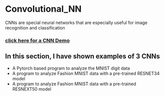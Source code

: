 # Convolutional_NN

CNNs are special neural networks that are especially useful for image recognition and classification

### [click here for a CNN Demo](https://www.youtube.com/watch?v=f0t-OCG79-U)

## In this section, I have shown examples of 3 CNNs
- A Pytorch based program to analyze the MNIST digit data
- A program to analyze Fashion MNIST data with a pre-trained RESNET34 model
- A program to analyze Fashion MNIST data with a pre-trained RESNEXT50 model
